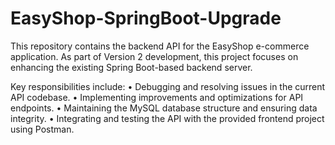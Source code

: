 # EasyShop-SpringBoot-Upgrade
This repository contains the backend API for the EasyShop e-commerce application. As part of Version 2 development, this project focuses on enhancing the existing Spring Boot-based backend server. 

Key responsibilities include:
	•	Debugging and resolving issues in the current API codebase.
	•	Implementing improvements and optimizations for API endpoints.
	•	Maintaining the MySQL database structure and ensuring data integrity.
	•	Integrating and testing the API with the provided frontend project using Postman.
